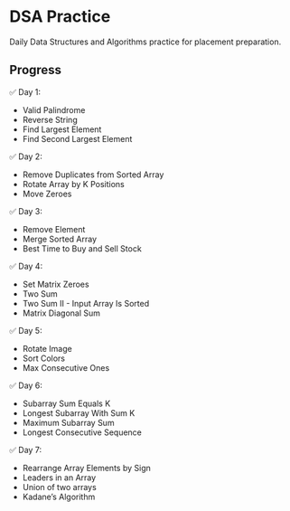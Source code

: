# DSA Practice

Daily Data Structures and Algorithms practice for placement preparation.

## Progress

✅ Day 1:
- Valid Palindrome
- Reverse String
- Find Largest Element 
- Find Second Largest Element 

✅ Day 2:
- Remove Duplicates from Sorted Array
- Rotate Array by K Positions
- Move Zeroes

✅ Day 3:
- Remove Element
- Merge Sorted Array
- Best Time to Buy and Sell Stock

✅ Day 4:
- Set Matrix Zeroes
- Two Sum
- Two Sum II - Input Array Is Sorted
- Matrix Diagonal Sum

✅ Day 5:
- Rotate Image
- Sort Colors
- Max Consecutive Ones

✅ Day 6:
- Subarray Sum Equals K
- Longest Subarray With Sum K  
- Maximum Subarray Sum
- Longest Consecutive Sequence

✅ Day 7:
- Rearrange Array Elements by Sign
- Leaders in an Array
- Union of two arrays
- Kadane’s Algorithm